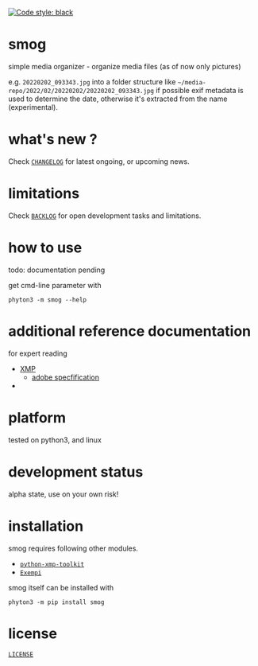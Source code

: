 [![Code style: black](https://img.shields.io/badge/code%20style-black-000000.svg)](https://github.com/psf/black)

# smog 

simple media organizer - organize media files (as of now only pictures)

e.g. `20220202_093343.jpg`
into a folder structure like 
`~/media-repo/2022/02/20220202/20220202_093343.jpg`
if possible exif metadata is used to determine the date,
otherwise it's extracted from the name (experimental).


# what's new ?

Check
[`CHANGELOG`](https://github.com/kr-g/smog/blob/main/CHANGELOG.md)
for latest ongoing, or upcoming news.


# limitations

Check 
[`BACKLOG`](https://github.com/kr-g/smog/blob/main/BACKLOG.md)
for open development tasks and limitations.


# how to use

todo: documentation pending

get cmd-line parameter with

    phyton3 -m smog --help


# additional reference documentation

for expert reading 

- [XMP](https://en.wikipedia.org/wiki/Extensible_Metadata_Platform)
  - [adobe specfification](https://github.com/adobe/xmp-docs) 
- 


# platform

tested on python3, and linux


# development status

alpha state, use on your own risk!


# installation

smog requires following other modules. 

- [`python-xmp-toolkit`](https://github.com/python-xmp-toolkit/python-xmp-toolkit)  
- [`Exempi`](https://libopenraw.freedesktop.org/exempi/)


smog itself can be installed with

    phyton3 -m pip install smog
    


# license

[`LICENSE`](https://github.com/kr-g/smog/blob/main/LICENSE.md)

